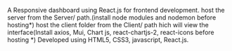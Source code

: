 A Responsive dashboard using React.js for frontend development.
host the server from the Server/ path.(install node modules and nodemon before hosting*)
host the client folder from the Client/ path hich will view the interface(Install axios, Mui, Chart js, react-chartjs-2, react-icons before hosting *)
Developed using HTML5, CSS3, javascript, React.js.

